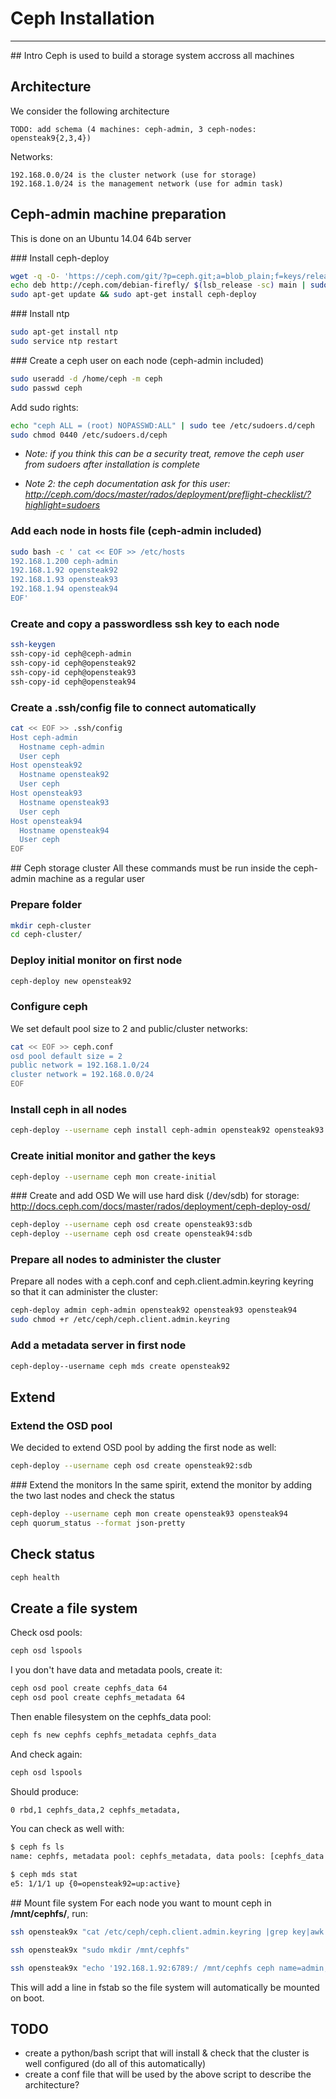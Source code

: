 # Ceph Installation

---
## Intro
Ceph is used to build a storage system accross all machines

## Architecture
We consider the following architecture

    TODO: add schema (4 machines: ceph-admin, 3 ceph-nodes: opensteak9{2,3,4})

Networks:
```
192.168.0.0/24 is the cluster network (use for storage)
192.168.1.0/24 is the management network (use for admin task)
```


## Ceph-admin machine preparation

This is done on an Ubuntu 14.04 64b server

### Install ceph-deploy
```bash
wget -q -O- 'https://ceph.com/git/?p=ceph.git;a=blob_plain;f=keys/release.asc' | sudo apt-key add -
echo deb http://ceph.com/debian-firefly/ $(lsb_release -sc) main | sudo tee /etc/apt/sources.list.d/ceph.list
sudo apt-get update && sudo apt-get install ceph-deploy
```

### Install ntp
```bash
sudo apt-get install ntp
sudo service ntp restart
```

### Create a ceph user on each node (ceph-admin included)
```bash
sudo useradd -d /home/ceph -m ceph
sudo passwd ceph
```

Add sudo rights:
```bash
echo "ceph ALL = (root) NOPASSWD:ALL" | sudo tee /etc/sudoers.d/ceph
sudo chmod 0440 /etc/sudoers.d/ceph
```

* *Note: if you think this can be a security treat, remove the ceph user from sudoers after installation is complete*

* *Note 2: the ceph documentation ask for this user: http://ceph.com/docs/master/rados/deployment/preflight-checklist/?highlight=sudoers*


### Add each node in hosts file (ceph-admin included)
```bash
sudo bash -c ' cat << EOF >> /etc/hosts
192.168.1.200 ceph-admin
192.168.1.92 opensteak92
192.168.1.93 opensteak93
192.168.1.94 opensteak94
EOF'
```

### Create and copy a passwordless ssh key to each node
```bash
ssh-keygen
ssh-copy-id ceph@ceph-admin
ssh-copy-id ceph@opensteak92
ssh-copy-id ceph@opensteak93
ssh-copy-id ceph@opensteak94
```

### Create a .ssh/config file to connect automatically
```bash
cat << EOF >> .ssh/config
Host ceph-admin
  Hostname ceph-admin
  User ceph
Host opensteak92
  Hostname opensteak92
  User ceph
Host opensteak93
  Hostname opensteak93
  User ceph
Host opensteak94
  Hostname opensteak94
  User ceph
EOF
```

## Ceph storage cluster
All these commands must be run inside the ceph-admin machine as a regular user

### Prepare folder
```bash
mkdir ceph-cluster
cd ceph-cluster/
```

### Deploy initial monitor on first node
```bash
ceph-deploy new opensteak92
```

### Configure ceph
We set default pool size to 2 and public/cluster networks:

```bash
cat << EOF >> ceph.conf
osd pool default size = 2
public network = 192.168.1.0/24
cluster network = 192.168.0.0/24
EOF
```

### Install ceph in all nodes
```bash
ceph-deploy --username ceph install ceph-admin opensteak92 opensteak93 opensteak94
```

### Create initial monitor and gather the keys
```bash
ceph-deploy --username ceph mon create-initial
```

### Create and add OSD
We will use hard disk (/dev/sdb) for storage: http://docs.ceph.com/docs/master/rados/deployment/ceph-deploy-osd/

```bash
ceph-deploy --username ceph osd create opensteak93:sdb
ceph-deploy --username ceph osd create opensteak94:sdb
```

### Prepare all nodes to administer the cluster
Prepare all nodes with a ceph.conf and ceph.client.admin.keyring keyring so that it can administer the cluster:

```bash
ceph-deploy admin ceph-admin opensteak92 opensteak93 opensteak94
sudo chmod +r /etc/ceph/ceph.client.admin.keyring
```

### Add a metadata server in first node
```bash
ceph-deploy--username ceph mds create opensteak92
```

## Extend
### Extend the OSD pool
We decided to extend OSD pool by adding the first node as well:

```bash
ceph-deploy --username ceph osd create opensteak92:sdb
```

### Extend the monitors
In the same spirit, extend the monitor by adding the two last nodes and check the status
```bash
ceph-deploy --username ceph mon create opensteak93 opensteak94
ceph quorum_status --format json-pretty
```

## Check status
```bash
ceph health
```

## Create a file system
Check osd pools:
```bash
ceph osd lspools
```

I you don't have data and metadata pools, create it:
```bash
ceph osd pool create cephfs_data 64
ceph osd pool create cephfs_metadata 64
```

Then enable filesystem on the cephfs_data pool:
```bash
ceph fs new cephfs cephfs_metadata cephfs_data
```

And check again:
```bash
ceph osd lspools
```

Should produce:
```bash
0 rbd,1 cephfs_data,2 cephfs_metadata,
```

You can check as well with:
```bash
$ ceph fs ls
name: cephfs, metadata pool: cephfs_metadata, data pools: [cephfs_data ]

$ ceph mds stat
e5: 1/1/1 up {0=opensteak92=up:active}
```

## Mount file system
For each node you want to mount ceph in **/mnt/cephfs/**, run:
```bash
ssh opensteak9x "cat /etc/ceph/ceph.client.admin.keyring |grep key|awk '{print \$3}'|sudo tee /etc/ceph/ceph.client.admin.key"

ssh opensteak9x "sudo mkdir /mnt/cephfs"

ssh opensteak9x "echo '192.168.1.92:6789:/ /mnt/cephfs ceph name=admin,secretfile=/etc/ceph/ceph.client.admin.key,noatime 0 2' | sudo tee --append /etc/fstab && sudo mount /mnt/cephfs"
```

This will add a line in fstab so the file system will automatically be mounted on boot.

## TODO

* create a python/bash script that will install & check that the cluster is well configured (do all of this automatically)
* create a conf file that will be used by the above script to describe the architecture?
